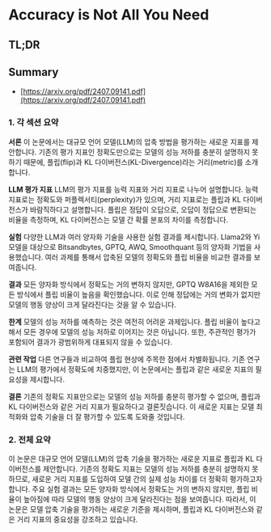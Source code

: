 # Accuracy is Not All You Need
## TL;DR
## Summary
- [https://arxiv.org/pdf/2407.09141.pdf](https://arxiv.org/pdf/2407.09141.pdf)

### 1. 각 섹션 요약

**서론**
이 논문에서는 대규모 언어 모델(LLM)의 압축 방법을 평가하는 새로운 지표를 제안합니다. 기존의 평가 지표인 정확도만으로는 모델의 성능 저하를 충분히 설명하지 못하기 때문에, 플립(flip)과 KL 다이버전스(KL-Divergence)라는 거리(metric)를 소개합니다.

**LLM 평가 지표**
LLM의 평가 지표를 능력 지표와 거리 지표로 나누어 설명합니다. 능력 지표로는 정확도와 퍼플렉서티(perplexity)가 있으며, 거리 지표로는 플립과 KL 다이버전스가 바람직하다고 설명합니다. 플립은 정답이 오답으로, 오답이 정답으로 변환되는 비율을 측정하며, KL 다이버전스는 모델 간 확률 분포의 차이를 측정합니다.

**실험**
다양한 LLM과 여러 양자화 기술을 사용한 실험 결과를 제시합니다. Llama2와 Yi 모델을 대상으로 Bitsandbytes, GPTQ, AWQ, Smoothquant 등의 양자화 기법을 사용했습니다. 여러 과제를 통해서 압축된 모델의 정확도와 플립 비율을 비교한 결과를 보여줍니다.

**결과**
모든 양자화 방식에서 정확도는 거의 변하지 않지만, GPTQ W8A16을 제외한 모든 방식에서 플립 비율이 높음을 확인했습니다. 이로 인해 정답에는 거의 변화가 없지만 모델의 행동 양상이 크게 달라진다는 것을 알 수 있습니다.

**한계**
모델의 성능 저하를 예측하는 것은 여전히 어려운 과제입니다. 플립 비율이 높다고 해서 모든 경우에 모델의 성능 저하로 이어지는 것은 아닙니다. 또한, 주관적인 평가가 포함되어 결과가 광범위하게 대표되지 않을 수 있습니다.

**관련 작업**
다른 연구들과 비교하여 플립 현상에 주목한 점에서 차별화됩니다. 기존 연구는 LLM의 평가에서 정확도에 치중했지만, 이 논문에서는 플립과 같은 새로운 지표의 필요성을 제시합니다.

**결론**
기존의 정확도 지표만으로는 모델의 성능 저하를 충분히 평가할 수 없으며, 플립과 KL 다이버전스와 같은 거리 지표가 필요하다고 결론짓습니다. 이 새로운 지표는 모델 최적화와 압축 기술을 더 잘 평가할 수 있도록 도와줄 것입니다.

### 2. 전체 요약

이 논문은 대규모 언어 모델(LLM)의 압축 기술을 평가하는 새로운 지표로 플립과 KL 다이버전스를 제안합니다. 기존의 정확도 지표는 모델의 성능 저하를 충분히 설명하지 못하므로, 새로운 거리 지표를 도입하여 모델 간의 실제 성능 차이를 더 정확히 평가하고자 합니다. 주요 실험 결과는 모든 양자화 방식에서 정확도는 거의 변하지 않지만, 플립 비율이 높아짐에 따라 모델의 행동 양상이 크게 달라진다는 점을 보여줍니다. 따라서, 이 논문은 모델 압축 기술을 평가하는 새로운 기준을 제시하며, 플립과 KL 다이버전스와 같은 거리 지표의 중요성을 강조하고 있습니다.